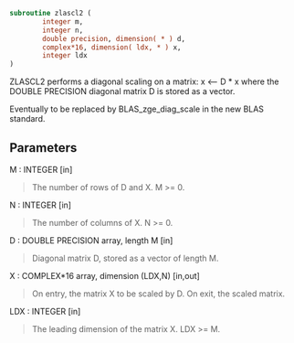 ```fortran
subroutine zlascl2 (
        integer m,
        integer n,
        double precision, dimension( * ) d,
        complex*16, dimension( ldx, * ) x,
        integer ldx
)
```

ZLASCL2 performs a diagonal scaling on a matrix:
x <-- D \* x
where the DOUBLE PRECISION diagonal matrix D is stored as a vector.

Eventually to be replaced by BLAS_zge_diag_scale in the new BLAS
standard.

## Parameters
M : INTEGER [in]
> The number of rows of D and X. M >= 0.

N : INTEGER [in]
> The number of columns of X. N >= 0.

D : DOUBLE PRECISION array, length M [in]
> Diagonal matrix D, stored as a vector of length M.

X : COMPLEX\*16 array, dimension (LDX,N) [in,out]
> On entry, the matrix X to be scaled by D.
> On exit, the scaled matrix.

LDX : INTEGER [in]
> The leading dimension of the matrix X. LDX >= M.
